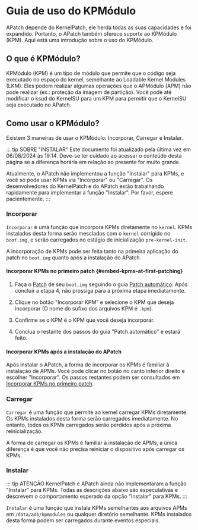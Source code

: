 # Guia de uso do KPMódulo

APatch depende do KernelPatch, ele herda todas as suas capacidades e foi expandido. Portanto, o APatch também oferece suporte ao KPMódulo (KPM). Aqui está uma introdução sobre o uso do KPMódulo.

## O que é KPMódulo?

KPMódulo (KPM) é um tipo de módulo que permite que o código seja executado no espaço do kernel, semelhante ao Loadable Kernel Modules (LKM). Eles podem realizar algumas operações que o APMódulo (APM) não pode realizar (ex.: proteção da imagem de partição). Você pode até modificar o ksud do KernelSU para um KPM para permitir que o KernelSU seja executado no APatch.

## Como usar o KPMódulo?

Existem 3 maneiras de usar o KPMódulo: Incorporar, Carregar e Instalar.

::: tip SOBRE "INSTALAR"
Este documento foi atualizado pela última vez em 06/08/2024 às 19:14. Deve-se ter cuidado ao acessar o conteúdo desta página se a diferença horária em relação ao presente for muito grande.

Atualmente, o APatch não implementou a função "Instalar" para KPMs, e você só pode usar KPMs via "Incorporar" ou "Carregar". Os desenvolvedores do KernelPatch e do APatch estão trabalhando rapidamente para implementar a função "Instalar". Por favor, espere pacientemente.
:::

### Incorporar

`Incorporar` é uma função que incorpora KPMs diretamente no `kernel`. KPMs instalados desta forma serão mesclados com o `kernel` corrigido no `boot.img`, e serão carregados no estágio de inicialização `pre-kernel-init`.

A incorporação de KPMs pode ser feita tanto na primeira aplicação do patch no `boot.img` quanto após a instalação do APatch.

#### Incorporar KPMs no primeiro patch {#embed-kpms-at-first-patching}

1. Faça o [Patch](/pt_BR/install#patch) de seu `boot.img` seguindo o guia [Patch automático](/pt_BR/install#automatically-patching). Após concluir a etapa 4, não prossiga para a próxima etapa imediatamente.

2. Clique no botão "Incorporar KPM" e selecione o KPM que deseja incorporar (O nome do sufixo dos arquivos KPM é `.kpm`).

3. Confirme se o KPM é o KPM que você deseja incorporar.

4. Conclua o restante dos passos do guia "Patch automático" e estará feito.

#### Incorporar KPMs após a instalação do APatch

Após instalar o APatch, a forma de incorporar os KPMs é familiar à instalação de APMs. Você pode clicar no botão no canto inferior direito e escolher "Incorporar". Os passos restantes podem ser consultados em [Incorporar KPMs no primeiro patch](/pt_BR/kpm-usage-guide#embed-kpms-at-first-patching).

### Carregar

`Carregar` é uma função que permite ao kernel carregar KPMs diretamente. Os KPMs instalados desta forma serão carregados imediatamente. No entanto, todos os KPMs carregados serão perdidos após a próxima reinicialização.

A forma de carregar os KPMs é familiar à instalação de APMs, a única diferença é que você não precisa reiniciar o dispositivo após carregar os KPMs.

### Instalar

::: tip ATENÇÃO
KernelPatch e APatch ainda não implementaram a função "Instalar" para KPMs. Todas as descrições abaixo são especulativas e descrevem o comportamento esperado da opção "Instalar" para KPMs.
:::

`Instalar` é uma função que instala KPMs semelhantes aos arquivos APMs em `/data/adb/kpmodules` ou qualquer diretório semelhante. KPMs instalados desta forma podem ser carregados durante eventos especiais.
